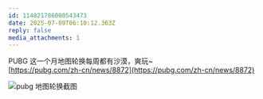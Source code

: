 ```yaml
---
id: 114821786000543473
date: 2025-07-09T06:10:12.363Z
reply: false
media_attachments: 1
---
```


PUBG 这一个月地图轮换每周都有沙漠，爽玩~  
[https://pubg.com/zh-cn/news/8872](https://pubg.com/zh-cn/news/8872)

![pubg 地图轮换截图](https://files.e5n.cc/media_attachments/files/114/821/784/694/576/261/original/9aabe0273065860e.jpg)

